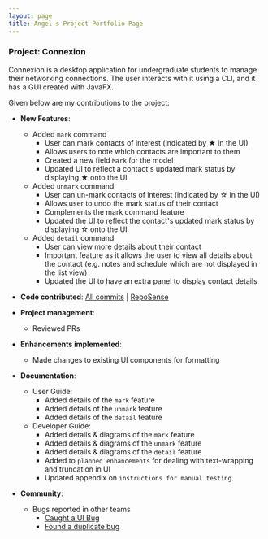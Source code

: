 ```yaml
---
layout: page
title: Angel's Project Portfolio Page
---
```

### Project: Connexion

Connexion is a desktop application for undergraduate students to manage their networking connections.
The user interacts with it using a CLI, and it has a GUI created with JavaFX.

Given below are my contributions to the project:

* **New Features**: 
  * Added `mark` command
    * User can mark contacts of interest (indicated by ★ in the UI)
    * Allows users to note which contacts are important to them
    * Created a new field `Mark` for the model
    * Updated UI to reflect a contact's updated mark status by displaying ★ onto the UI
  * Added `unmark` command
    * User can un-mark contacts of interest (indicated by ☆ in the UI)
    * Allows user to undo the mark status of their contact
    * Complements the mark command feature
    * Updated the UI to reflect the contact's updated mark status by displaying ☆ onto the UI
  * Added `detail` command
    * User can view more details about their contact 
    * Important feature as it allows the user to view all details about the contact (e.g. notes and schedule which are not displayed in the list view)
    * Updated the UI to have an extra panel to display contact details
    
* **Code contributed**: [All commits](https://github.com/AY2324S1-CS2103-F13-1/tp/commits/master?author=Angelyxx) | [RepoSense](https://nus-cs2103-ay2324s1.github.io/tp-dashboard/?search=angelyxx&breakdown=true)
* **Project management**: 
  * Reviewed PRs
  
* **Enhancements implemented**: 
  * Made changes to existing UI components for formatting
  
* **Documentation**:
    * User Guide:
      * Added details of the `mark` feature
      * Added details of the `unmark` feature
      * Added details of the `detail` feature
    * Developer Guide:
      * Added details & diagrams of the `mark` feature
      * Added details & diagrams of the `unmark` feature
      * Added details & diagrams of the `detail` feature
      * Added to `planned enhancements` for dealing with text-wrapping and truncation in UI
      * Updated appendix on `instructions for manual testing`

* **Community**:
  * Bugs reported in other teams
    * [Caught a UI Bug](https://github.com/AY2324S1-CS2103T-W12-1/tp/issues/198)
    * [Found a duplicate bug](https://github.com/AY2324S1-CS2103T-W12-1/tp/issues/192)
